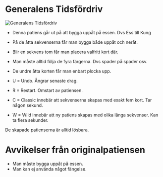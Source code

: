 # Generalens Tidsfördriv

![](bild3.jpg "Generalens Tidsfördriv")

* Denna patiens går ut på att bygga uppåt på essen. Dvs Ess till Kung
* På de åtta sekvenserna får man bygga både uppåt och neråt.
* Blir en sekvens tom får man placera valfritt kort där.
* Man måste alltid följa de fyra färgerna. Dvs spader på spader osv.
* De undre åtta korten får man enbart plocka upp.

* U = Undo. Ångrar senaste drag.
* R = Restart. Omstart av patiensen.
* C = Classic innebär att sekvenserna skapas med exakt fem kort. Tar någon sekund.
* W = Wild innebär att ny patiens skapas med olika långa sekvenser. Kan ta flera sekunder.

De skapade patienserna är alltid lösbara.

# Avvikelser från originalpatiensen

* Man måste bygga uppåt på essen.
* Man kan ej använda något fängelse.

